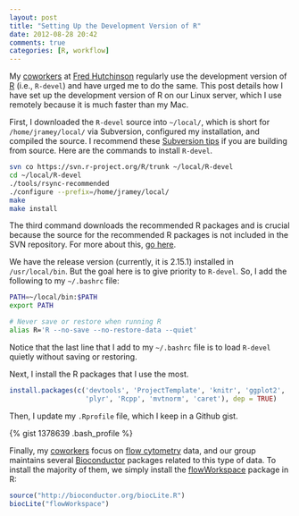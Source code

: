 ```yaml
---
layout: post
title: "Setting Up the Development Version of R"
date: 2012-08-28 20:42
comments: true
categories: [R, workflow]
---
```


My [coworkers](http://rglab.org) at [Fred Hutchinson](http://fhcrc.org) regularly use
the development version of [R](http://www.r-project.org/) (i.e., `R-devel`) and have urged me to do the same.
This post details how I have set up the development version of R on our Linux server,
which I use remotely because it is much faster than my Mac.

First, I downloaded the `R-devel` source into `~/local/`, which is short for `/home/jramey/local/` via Subversion, configured my
installation, and compiled the source. I recommend these [Subversion tips](http://developer.r-project.org/SVNtips.html)
if you are building from source. Here are the commands to install `R-devel`.

``` bash
svn co https://svn.r-project.org/R/trunk ~/local/R-devel
cd ~/local/R-devel
./tools/rsync-recommended
./configure --prefix=/home/jramey/local/
make
make install
```

The third command downloads the recommended R packages and is crucial because the source for the recommended R packages is not included in the SVN repository. For more about this, [go here](http://cran.r-project.org/doc/manuals/R-admin.html#Using-Subversion-and-rsync).

We have the release version (currently, it is 2.15.1) installed in `/usr/local/bin`. But the goal here is to give priority to `R-devel`. So, I add the following to my `~/.bashrc` file:

``` bash
PATH=~/local/bin:$PATH
export PATH

# Never save or restore when running R
alias R='R --no-save --no-restore-data --quiet'
```

Notice that the last line that I add to my `~/.bashrc` file is to load `R-devel` quietly without saving or restoring.

Next, I install the R packages that I use the most.

``` r
install.packages(c('devtools', 'ProjectTemplate', 'knitr', 'ggplot2', 'reshape2',
                   'plyr', 'Rcpp', 'mvtnorm', 'caret'), dep = TRUE)
```

Then, I update my `.Rprofile` file, which I keep in a Github gist.

{% gist 1378639 .bash_profile %}

Finally, my [coworkers](http://rglab.org) focus on [flow cytometry](http://en.wikipedia.org/wiki/Flow_cytometry) data, and our group
maintains several [Bioconductor](http://www.bioconductor.org/) packages related to this type of data. To install the majority of
them, we simply install the [flowWorkspace](http://www.bioconductor.org/packages/2.10/bioc/html/flowWorkspace.html) package in R:

``` r
source("http://bioconductor.org/biocLite.R")
biocLite("flowWorkspace")
```
